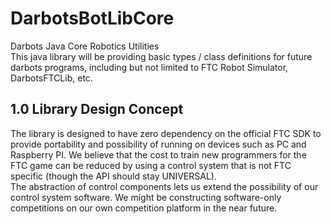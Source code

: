 # DarbotsBotLibCore
 Darbots Java Core Robotics Utilities   
 This java library will be providing basic types / class definitions for future darbots programs, including but not limited to FTC Robot Simulator, DarbotsFTCLib, etc.   
 
## 1.0 Library Design Concept
The library is designed to have zero dependency on the official FTC SDK to provide portability and possibility of running on devices such as PC and Raspberry PI. We believe that the cost to train new programmers for the FTC game can be reduced by using a control system that is not FTC specific (though the API should stay UNIVERSAL).   
The abstraction of control components lets us extend the possibility of our control system software. We might be constructing software-only competitions on our own competition platform in the near future.   
